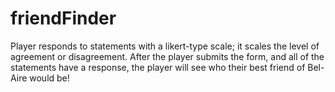 # friendFinder
Player responds to statements with a likert-type scale; it scales the level of agreement or disagreement.  After the player submits the form, and all of the statements have a response, the player will see who their best friend of Bel-Aire would be!
